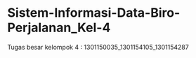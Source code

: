 # Sistem-Informasi-Data-Biro-Perjalanan_Kel-4
Tugas besar kelompok 4 : 1301150035_1301154105_1301154287
